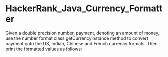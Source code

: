 # HackerRank_Java_Currency_Formatter
Given a double precision number, payment, denoting an amount of money, use the number format class getCurrencyinstance method to convert payment onto the US, Indian, Chinese and French currency formats. Then print the formatted values as follows:
